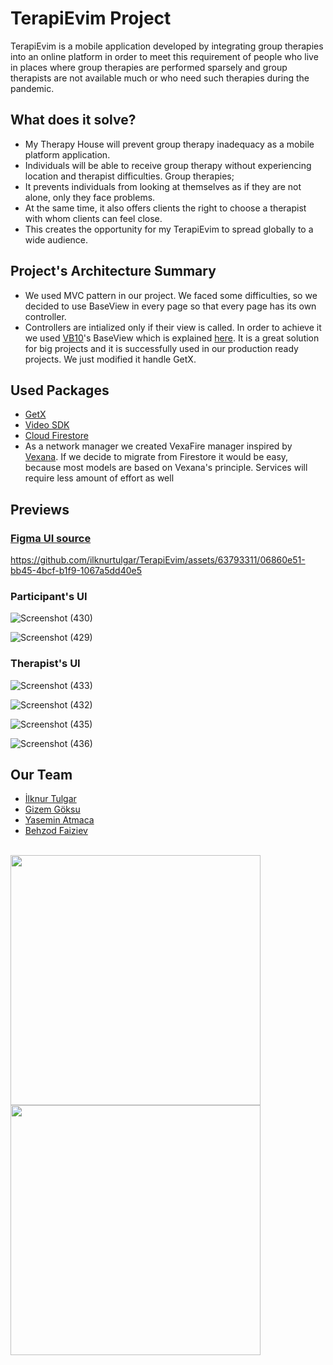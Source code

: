 # TerapiEvim Project
TerapiEvim is a mobile application developed by integrating group therapies into an online platform in order to meet this requirement of people who live in places where group therapies are performed sparsely and group therapists are not available much or who need such therapies during the pandemic.

## What does it solve?
- My Therapy House will prevent group therapy inadequacy as a mobile platform application.
- Individuals will be able to receive group therapy without experiencing location and therapist difficulties. Group therapies;
- It prevents individuals from looking at themselves as if they are not alone, only they face problems.
- At the same time, it also offers clients the right to choose a therapist with whom clients can feel close. 
- This creates the opportunity for my TerapiEvim to spread globally to a wide audience.

## Project's Architecture Summary
- We used MVC pattern in our project. We faced some difficulties, so we decided to use BaseView in every page so that every page has its own controller.
- Controllers are intialized only if their view is called. In order to achieve it we used [VB10](https://github.com/VB10)'s BaseView which is explained [here](https://youtu.be/crKJEBxyxS8?list=PL1k5oWAuBhgV_XnhMSyu2YLZMZNGuD0Cv&t=700). It is a great solution for big projects and it is successfully used in our production ready projects. We just modified it handle GetX.

## Used Packages
 - [GetX](https://pub.dev/packages/get)
 - [Video SDK](https://pub.dev/packages/videosdk)
 - [Cloud Firestore](https://pub.dev/packages/cloud_firestore)
 - As a network manager we created VexaFire manager inspired by [Vexana](https://pub.dev/packages/vexana). If we decide to migrate from Firestore it would be easy, because most models are based on Vexana's principle. Services will require less amount of effort as well 

## Previews

### [Figma UI source](https://www.figma.com/file/emWuxDc4LTPIxKvDtCVOwh/Terapi-Evim?type=design&node-id=0%3A1&mode=design&t=3pA507Z9cmcXBo4y-1)

https://github.com/ilknurtulgar/TerapiEvim/assets/63793311/06860e51-bb45-4bcf-b1f9-1067a5dd40e5

### Participant's UI

![Screenshot (430)](https://github.com/ilknurtulgar/TerapiEvim/assets/63793311/d39b3423-79ba-483c-a536-7b036157659c)

![Screenshot (429)](https://github.com/ilknurtulgar/TerapiEvim/assets/63793311/b8b87091-1af4-4a2d-90f0-acf1c887d833)

### Therapist's UI

![Screenshot (433)](https://github.com/ilknurtulgar/TerapiEvim/assets/63793311/e4c1b100-27aa-4efc-8ed5-4a43a22b9b4e)

![Screenshot (432)](https://github.com/ilknurtulgar/TerapiEvim/assets/63793311/d4fc3470-d85c-45a5-bf31-3d05bd513069)

![Screenshot (435)](https://github.com/ilknurtulgar/TerapiEvim/assets/63793311/ef034830-b9bb-4c25-8fec-4b347900e29f)

![Screenshot (436)](https://github.com/ilknurtulgar/TerapiEvim/assets/63793311/9657fbd0-b099-4d04-a6d5-08137605f677)
## Our Team 

 - [İlknur Tulgar](https://github.com/ilknurtulgar)
 - [Gizem Göksu](https://github.com/GizemGoksu)
 - [Yasemin Atmaca](https://github.com/jjasminn)
 - [Behzod Faiziev](https://github.com/behzodfaiziev)

<br />

<img align="left" alt="" width="400" src="https://github.com/ilknurtulgar/TerapiEvim/assets/63793311/b873b88e-4524-4a9c-882b-99b56b508522)](https://user-images.githubusercontent.com/63793311/224953868-7c2cd7e3-d850-4ab8-804c-d12e578526eb.svg" />

<img align="left" alt="" width="400" src="https://github.com/ilknurtulgar/TerapiEvim/assets/63793311/206e4125-000c-4f30-85fb-7424d8bd8402" />
